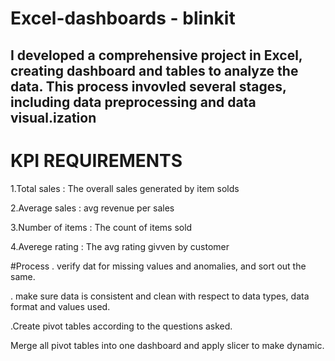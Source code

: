 # Excel-dashboards - blinkit
## I developed a comprehensive project in Excel, creating dashboard and tables to analyze the data. This process invovled several stages, including data preprocessing and data visual.ization

# KPI REQUIREMENTS
  1.Total sales : The overall sales generated by item solds
  
   2.Average sales : avg revenue per sales
   
   3.Number of items : The count of items sold
   
   4.Averege rating : The avg rating givven by customer

   #Process 
   . verify dat for missing values and anomalies, and sort out the same.

   . make sure data is consistent and clean with respect to data types, data format and values used.

   .Create pivot tables according to the questions asked.

   Merge all pivot tables into one dashboard and apply slicer to make dynamic.
